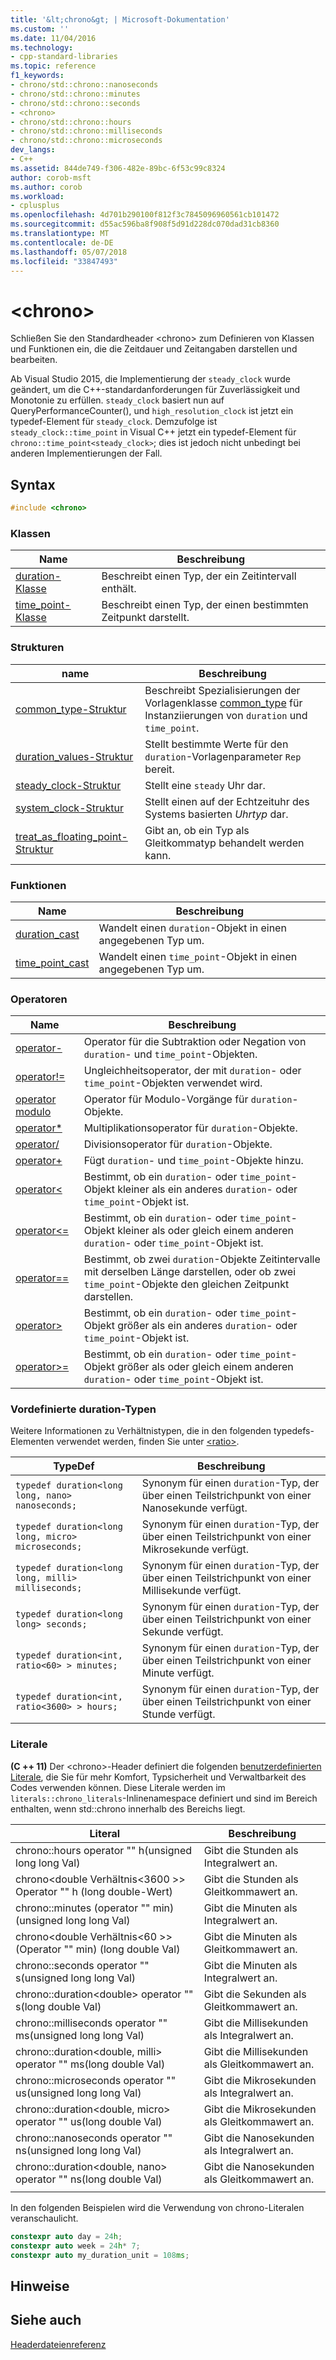 ```yaml
---
title: '&lt;chrono&gt; | Microsoft-Dokumentation'
ms.custom: ''
ms.date: 11/04/2016
ms.technology:
- cpp-standard-libraries
ms.topic: reference
f1_keywords:
- chrono/std::chrono::nanoseconds
- chrono/std::chrono::minutes
- chrono/std::chrono::seconds
- <chrono>
- chrono/std::chrono::hours
- chrono/std::chrono::milliseconds
- chrono/std::chrono::microseconds
dev_langs:
- C++
ms.assetid: 844de749-f306-482e-89bc-6f53c99c8324
author: corob-msft
ms.author: corob
ms.workload:
- cplusplus
ms.openlocfilehash: 4d701b290100f812f3c7845096960561cb101472
ms.sourcegitcommit: d55ac596ba8f908f5d91d228dc070dad31cb8360
ms.translationtype: MT
ms.contentlocale: de-DE
ms.lasthandoff: 05/07/2018
ms.locfileid: "33847493"
---
```

# <a name="ltchronogt"></a>&lt;chrono&gt;

Schließen Sie den Standardheader \<chrono> zum Definieren von Klassen und Funktionen ein, die die Zeitdauer und Zeitangaben darstellen und bearbeiten.

Ab Visual Studio 2015, die Implementierung der `steady_clock` wurde geändert, um die C++-standardanforderungen für Zuverlässigkeit und Monotonie zu erfüllen. `steady_clock` basiert nun auf QueryPerformanceCounter(), und `high_resolution_clock` ist jetzt ein typedef-Element für `steady_clock`. Demzufolge ist `steady_clock::time_point` in Visual C++ jetzt ein typedef-Element für `chrono::time_point<steady_clock>`; dies ist jedoch nicht unbedingt bei anderen Implementierungen der Fall.

## <a name="syntax"></a>Syntax

```cpp
#include <chrono>
```

### <a name="classes"></a>Klassen

|Name|Beschreibung|
|----------|-----------------|
|[duration-Klasse](../standard-library/duration-class.md)|Beschreibt einen Typ, der ein Zeitintervall enthält.|
|[time_point-Klasse](../standard-library/time-point-class.md)|Beschreibt einen Typ, der einen bestimmten Zeitpunkt darstellt.|

### <a name="structs"></a>Strukturen

|name|Beschreibung|
|----------|-----------------|
|[common_type-Struktur](../standard-library/common-type-structure.md)|Beschreibt Spezialisierungen der Vorlagenklasse [common_type](../standard-library/common-type-class.md) für Instanziierungen von `duration` und `time_point`.|
|[duration_values-Struktur](../standard-library/duration-values-structure.md)|Stellt bestimmte Werte für den `duration`-Vorlagenparameter `Rep` bereit.|
|[steady_clock-Struktur](../standard-library/steady-clock-struct.md)|Stellt eine `steady` Uhr dar.|
|[system_clock-Struktur](../standard-library/system-clock-structure.md)|Stellt einen auf der Echtzeituhr des Systems basierten *Uhrtyp* dar.|
|[treat_as_floating_point-Struktur](../standard-library/treat-as-floating-point-structure.md)|Gibt an, ob ein Typ als Gleitkommatyp behandelt werden kann.|

### <a name="functions"></a>Funktionen

|Name|Beschreibung|
|----------|-----------------|
|[duration_cast](../standard-library/chrono-functions.md#duration_cast)|Wandelt einen `duration`-Objekt in einen angegebenen Typ um.|
|[time_point_cast](../standard-library/chrono-functions.md#time_point_cast)|Wandelt einen `time_point`-Objekt in einen angegebenen Typ um.|

### <a name="operators"></a>Operatoren

|Name|Beschreibung|
|----------|-----------------|
|[operator-](../standard-library/chrono-operators.md#operator-)|Operator für die Subtraktion oder Negation von `duration`- und `time_point`-Objekten.|
|[operator!=](../standard-library/chrono-operators.md#op_neq)|Ungleichheitsoperator, der mit `duration`- oder `time_point`-Objekten verwendet wird.|
|[operator modulo](../standard-library/chrono-operators.md#op_modulo)|Operator für Modulo-Vorgänge für `duration`-Objekte.|
|[operator*](../standard-library/chrono-operators.md#op_star)|Multiplikationsoperator für `duration`-Objekte.|
|[operator/](../standard-library/chrono-operators.md#op_div)|Divisionsoperator für `duration`-Objekte.|
|[operator+](../standard-library/chrono-operators.md#op_add)|Fügt `duration`- und `time_point`-Objekte hinzu.|
|[operator&lt;](../standard-library/chrono-operators.md#op_lt)|Bestimmt, ob ein `duration`- oder `time_point`-Objekt kleiner als ein anderes `duration`- oder `time_point`-Objekt ist.|
|[operator&lt;=](../standard-library/chrono-operators.md#op_lt_eq)|Bestimmt, ob ein `duration`- oder `time_point`-Objekt kleiner als oder gleich einem anderen `duration`- oder `time_point`-Objekt ist.|
|[operator==](../standard-library/chrono-operators.md#op_eq_eq)|Bestimmt, ob zwei `duration`-Objekte Zeitintervalle mit derselben Länge darstellen, oder ob zwei `time_point`-Objekte den gleichen Zeitpunkt darstellen.|
|[operator&gt;](../standard-library/chrono-operators.md#op_gt)|Bestimmt, ob ein `duration`- oder `time_point`-Objekt größer als ein anderes `duration`- oder `time_point`-Objekt ist.|
|[operator&gt;=](../standard-library/chrono-operators.md#op_gt_eq)|Bestimmt, ob ein `duration`- oder `time_point`-Objekt größer als oder gleich einem anderen `duration`- oder `time_point`-Objekt ist.|

### <a name="predefined-duration-types"></a>Vordefinierte duration-Typen

Weitere Informationen zu Verhältnistypen, die in den folgenden typedefs-Elementen verwendet werden, finden Sie unter [\<ratio>](../standard-library/ratio.md).

|TypeDef|Beschreibung|
|-------------|-----------------|
|`typedef duration<long long, nano> nanoseconds;`|Synonym für einen `duration`-Typ, der über einen Teilstrichpunkt von einer Nanosekunde verfügt.|
|`typedef duration<long long, micro> microseconds;`|Synonym für einen `duration`-Typ, der über einen Teilstrichpunkt von einer Mikrosekunde verfügt.|
|`typedef duration<long long, milli> milliseconds;`|Synonym für einen `duration`-Typ, der über einen Teilstrichpunkt von einer Millisekunde verfügt.|
|`typedef duration<long long> seconds;`|Synonym für einen `duration`-Typ, der über einen Teilstrichpunkt von einer Sekunde verfügt.|
|`typedef duration<int, ratio<60> > minutes;`|Synonym für einen `duration`-Typ, der über einen Teilstrichpunkt von einer Minute verfügt.|
|`typedef duration<int, ratio<3600> > hours;`|Synonym für einen `duration`-Typ, der über einen Teilstrichpunkt von einer Stunde verfügt.|

### <a name="literals"></a>Literale

**(C ++ 11)** Der \<chrono>-Header definiert die folgenden [benutzerdefinierten Literale](../cpp/user-defined-literals-cpp.md), die Sie für mehr Komfort, Typsicherheit und Verwaltbarkeit des Codes verwenden können. Diese Literale werden im `literals::chrono_literals`-Inlinenamespace definiert und sind im Bereich enthalten, wenn std::chrono innerhalb des Bereichs liegt.

|Literal|Beschreibung|
|-------------|-----------------|
|chrono::hours operator "" h(unsigned long long Val)|Gibt die Stunden als Integralwert an.|
|chrono\<double Verhältnis\<3600 >> Operator "" h (long double-Wert)|Gibt die Stunden als Gleitkommawert an.|
|chrono::minutes (operator "" min)(unsigned long long Val)|Gibt die Minuten als Integralwert an.|
|chrono\<double Verhältnis\<60 >> (Operator "" min) (long double Val)|Gibt die Minuten als Gleitkommawert an.|
|chrono::seconds operator "" s(unsigned long long Val)|Gibt die Minuten als Integralwert an.|
|chrono::duration\<double> operator "" s(long double Val)|Gibt die Sekunden als Gleitkommawert an.|
|chrono::milliseconds operator "" ms(unsigned long long Val)|Gibt die Millisekunden als Integralwert an.|
|chrono::duration\<double, milli> operator "" ms(long double Val)|Gibt die Millisekunden als Gleitkommawert an.|
|chrono::microseconds operator "" us(unsigned long long Val)|Gibt die Mikrosekunden als Integralwert an.|
|chrono::duration\<double, micro> operator "" us(long double Val)|Gibt die Mikrosekunden als Gleitkommawert an.|
|chrono::nanoseconds operator "" ns(unsigned long long Val)|Gibt die Nanosekunden als Integralwert an.|
|chrono::duration\<double, nano> operator "" ns(long double Val)|Gibt die Nanosekunden als Gleitkommawert an.|
|||

In den folgenden Beispielen wird die Verwendung von chrono-Literalen veranschaulicht.

```cpp
constexpr auto day = 24h;
constexpr auto week = 24h* 7;
constexpr auto my_duration_unit = 108ms;
```

## <a name="remarks"></a>Hinweise

## <a name="see-also"></a>Siehe auch

[Headerdateienreferenz](../standard-library/cpp-standard-library-header-files.md)<br/>

